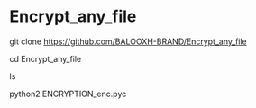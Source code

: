 # Encrypt_any_file
git clone https://github.com/BALOOXH-BRAND/Encrypt_any_file

cd Encrypt_any_file

ls

python2 ENCRYPTION_enc.pyc
